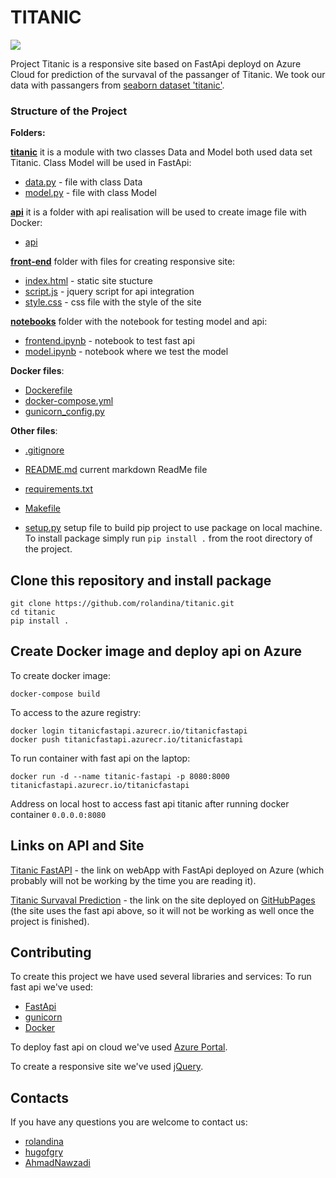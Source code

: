 # **TITANIC** 
![](https://github.com/rolandina/titanic/blob/master/front-end/img/1.jpeg)

Project Titanic is a responsive site based on FastApi deployd on Azure Cloud for prediction of the survaval of the passanger of Titanic. 
We took our data with passangers from [seaborn dataset 'titanic'](https://seaborn.pydata.org/generated/seaborn.load_dataset.html).

### Structure of the Project

**Folders:**

[**titanic**](https://github.com/rolandina/titanic/tree/master/titanic) it is a module with two classes Data and Model both used data set Titanic. Class Model will be used in FastApi: 

- [data.py](https://github.com/rolandina/titanic/blob/master/titanic/data.py) - file with class Data
- [model.py](https://github.com/rolandina/titanic/blob/master/titanic/model.py) - file with class Model 
  
[**api**](https://github.com/rolandina/titanic/tree/master/api) it is a folder with api realisation will be used to create image file with Docker:   

- [api](https://github.com/rolandina/titanic/blob/master/api/api.py)
  
[**front-end**](https://github.com/rolandina/titanic/tree/master/front-end) folder with files for creating responsive site:  

- [index.html](https://github.com/rolandina/titanic/blob/master/front-end/index.html) - static site stucture   
- [script.js](https://github.com/rolandina/titanic/blob/master/front-end/script.js) - jquery script for api integration   
- [style.css](https://github.com/rolandina/titanic/blob/master/front-end/style.css) - css file with the style of the site

[**notebooks**](https://github.com/rolandina/titanic/tree/master/notebooks) folder with the notebook for testing model and api:

* [frontend.ipynb](https://github.com/rolandina/titanic/blob/master/notebooks/frontend.ipynb) - notebook to test fast api   
* [model.ipynb](https://github.com/rolandina/titanic/blob/master/notebooks/model.ipynb) - notebook where we test the model

**Docker files**:

* [Dockerefile](https://github.com/rolandina/titanic/blob/master/Dockerfile)
* [docker-compose.yml](https://github.com/rolandina/titanic/blob/master/docker-compose.yml)
* [gunicorn_config.py](https://github.com/rolandina/titanic/blob/master/gunicorn_config.py)

**Other files**:

* [.gitignore](https://github.com/rolandina/titanic/blob/master/.gitignore)
* [README.md](https://github.com/rolandina/titanic/blob/master/README.md) current markdown ReadMe file
* [requirements.txt](https://github.com/rolandina/titanic/blob/master/requirements.txt)
* [Makefile](https://github.com/rolandina/titanic/blob/master/Makefile)
  
* [setup.py](https://github.com/rolandina/titanic/blob/master/setup.py) setup file to build pip project to use package on local machine.
To install package simply run `pip install .` from the root directory of the project.   

## Clone this repository and install package

```
git clone https://github.com/rolandina/titanic.git
cd titanic
pip install .
```

## Create Docker image and deploy api on Azure

To create docker image:

```
docker-compose build
```

To access to the azure registry:

```
docker login titanicfastapi.azurecr.io/titanicfastapi
docker push titanicfastapi.azurecr.io/titanicfastapi
```

To run container with fast api on the laptop:

```
docker run -d --name titanic-fastapi -p 8080:8000 titanicfastapi.azurecr.io/titanicfastapi
```

Address on local host to access fast api titanic after running docker container `0.0.0.0:8080`


## Links on API and Site

[Titanic FastAPI](https://titanicfastapi.azurewebsites.net/docs) - the link on webApp with FastApi deployed on Azure (which probably will not be working by the time you are reading it).


[Titanic Survaval Prediction](https://rolandina.github.io/site_titanic/) - the link on the site deployed on [GitHubPages](https://pages.github.com/) (the site uses the fast api above, so it will not be working as well once the project is finished).




## Contributing

To create this project we have used several libraries and services:
To run fast api we've used:

* [FastApi](https://fastapi.tiangolo.com/)
* [gunicorn](https://gunicorn.org/)
* [Docker](https://www.docker.com/)
  
To deploy fast api on cloud we've used [Azure Portal](https://portal.azure.com/#home).

To create a responsive site we've used [jQuery](https://gunicorn.org/).

## Contacts
If you have any questions you are welcome to contact us:

* [rolandina](https://github.com/rolandina)
* [hugofgry](https://github.com/hugofgry) 
* [AhmadNawzadi](https://github.com/AhmadNawzadi)

